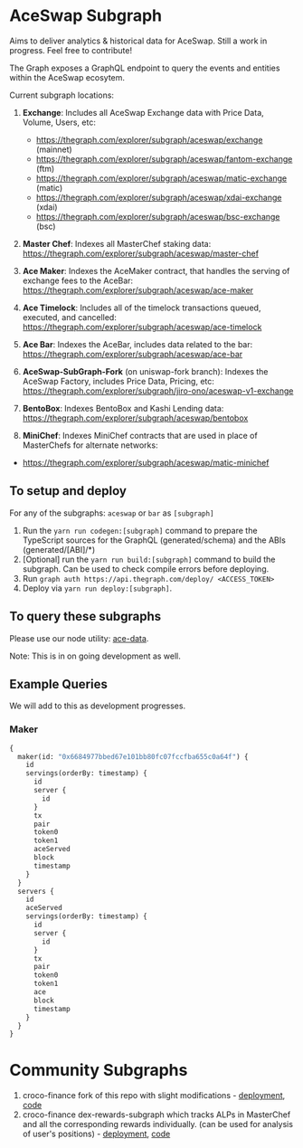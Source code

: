 # AceSwap Subgraph

Aims to deliver analytics & historical data for AceSwap. Still a work in progress. Feel free to contribute!

The Graph exposes a GraphQL endpoint to query the events and entities within the AceSwap ecosytem.

Current subgraph locations:

1. **Exchange**: Includes all AceSwap Exchange data with Price Data, Volume, Users, etc:
   + https://thegraph.com/explorer/subgraph/aceswap/exchange (mainnet)
   + https://thegraph.com/explorer/subgraph/aceswap/fantom-exchange (ftm)
   + https://thegraph.com/explorer/subgraph/aceswap/matic-exchange (matic)
   + https://thegraph.com/explorer/subgraph/aceswap/xdai-exchange (xdai)
   + https://thegraph.com/explorer/subgraph/aceswap/bsc-exchange (bsc)

2. **Master Chef**: Indexes all MasterChef staking data: https://thegraph.com/explorer/subgraph/aceswap/master-chef

3. **Ace Maker**: Indexes the AceMaker contract, that handles the serving of exchange fees to the AceBar: https://thegraph.com/explorer/subgraph/aceswap/ace-maker

4. **Ace Timelock**: Includes all of the timelock transactions queued, executed, and cancelled: https://thegraph.com/explorer/subgraph/aceswap/ace-timelock

5. **Ace Bar**: Indexes the AceBar, includes data related to the bar: https://thegraph.com/explorer/subgraph/aceswap/ace-bar

6. **AceSwap-SubGraph-Fork** (on uniswap-fork branch): Indexes the AceSwap Factory, includes Price Data, Pricing, etc: https://thegraph.com/explorer/subgraph/jiro-ono/aceswap-v1-exchange

7. **BentoBox**: Indexes BentoBox and Kashi Lending data: https://thegraph.com/explorer/subgraph/aceswap/bentobox

8. **MiniChef**: Indexes MiniChef contracts that are used in place of MasterChefs for alternate networks:
  + https://thegraph.com/explorer/subgraph/aceswap/matic-minichef

## To setup and deploy

For any of the subgraphs: `aceswap` or `bar` as `[subgraph]`

1. Run the `yarn run codegen:[subgraph]` command to prepare the TypeScript sources for the GraphQL (generated/schema) and the ABIs (generated/[ABI]/\*)
2. [Optional] run the `yarn run build:[subgraph]` command to build the subgraph. Can be used to check compile errors before deploying.
3. Run `graph auth https://api.thegraph.com/deploy/ <ACCESS_TOKEN>`
4. Deploy via `yarn run deploy:[subgraph]`.

## To query these subgraphs

Please use our node utility: [ace-data](https://github.com/Ace-Swap/ace-data).

Note: This is in on going development as well.

## Example Queries

We will add to this as development progresses.

### Maker

```graphql
{
  maker(id: "0x6684977bbed67e101bb80fc07fccfba655c0a64f") {
    id
    servings(orderBy: timestamp) {
      id
      server {
        id
      }
      tx
      pair
      token0
      token1
      aceServed
      block
      timestamp
    }
  }
  servers {
    id
    aceServed
    servings(orderBy: timestamp) {
      id
      server {
        id
      }
      tx
      pair
      token0
      token1
      ace
      block
      timestamp
    }
  }
}
```

# Community Subgraphs

1) croco-finance fork of this repo with slight modifications - [deployment](https://thegraph.com/explorer/subgraph/benesjan/ace-swap), [code](https://github.com/Ace-Swap/aceswap-subgraph)
2) croco-finance dex-rewards-subgraph which tracks ALPs in MasterChef and all the corresponding rewards individually. (can be used for analysis of user's positions) - [deployment](https://thegraph.com/explorer/subgraph/benesjan/dex-rewards-subgraph), [code](https://github.com/croco-finance/dex-rewards-subgraph)
